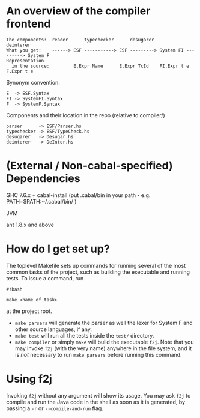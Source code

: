 # An overview of the compiler frontend #

```
The components:  reader      typechecker      desugarer            deinterer
What you get:    ------> ESF -----------> ESF ---------> System FI ---------> System F
Representation
  in the source:         E.Expr Name      E.Expr TcId    FI.Expr t e          F.Expr t e
```

Synonym convention:
```
E  -> ESF.Syntax
FI -> SystemFI.Syntax
F  -> SystemF.Syntax
```

Components and their location in the repo (relative to compiler/)
```
parser      -> ESF/Parser.hs
typechecker -> ESF/TypeCheck.hs
desugarer   -> Desugar.hs
deinterer   -> DeInter.hs
```

# (External / Non-cabal-specified) Dependencies #
GHC 7.6.x + cabal-install (put .cabal/bin in your path - e.g. PATH=$PATH:~/.cabal/bin/ )

JVM

ant 1.8.x and above

# How do I get set up? #

The toplevel Makefile sets up commands for running several of the most common tasks of the project, such as building the executable and running tests. To issue a command, run
```
#!bash

make <name of task>
```
at the project root.

* `make parsers` will generate the parser as well the lexer for System F and other source languages, if any.
* `make test` will run all the tests inside the `test/` directory.
* `make compiler` or simply `make` will build the executable `f2j`. Note that you may invoke `f2j` (with the very name) anywhere in the file system, and it is *not* necessary to run `make parsers` before running this command.

# Using f2j #
Invoking `f2j` without any argument will show its usage. You may ask `f2j` to compile and run the Java code in the shell as soon as it is generated, by passing a `-r` or `--compile-and-run` flag.